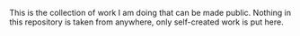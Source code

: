 This is the collection of work I am doing that can be made public. Nothing in this repository is taken from anywhere, only self-created work is put here.
